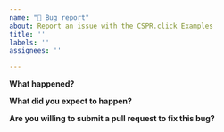 ```yaml
---
name: "🐞 Bug report"
about: Report an issue with the CSPR.click Examples
title: ''
labels: ''
assignees: ''

---
```


**What happened?**

**What did you expect to happen?**

**Are you willing to submit a pull request to fix this bug?**

